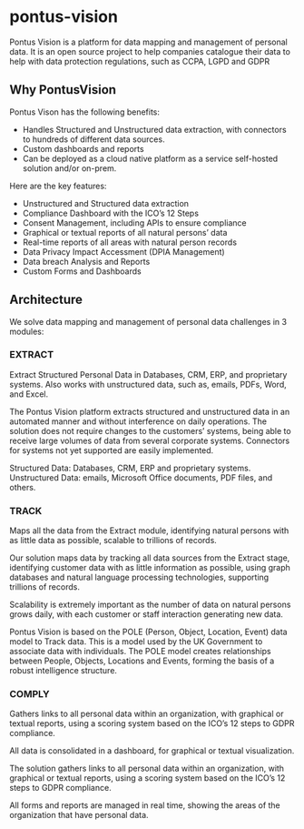 # pontus-vision
Pontus Vision is a platform for data mapping and management of personal data. It is an open source project to help companies catalogue their data to help with data protection regulations, such as CCPA, LGPD and GDPR 

## Why PontusVision
Pontus Vison has the following benefits:
 * Handles Structured and Unstructured data extraction, with connectors to hundreds of different data sources.
 * Custom dashboards and reports 
 * Can be deployed as a cloud native platform as a service self-hosted solution and/or on-prem.
 
Here are the key features:

 * Unstructured and Structured data extraction
 * Compliance Dashboard with the ICO’s 12 Steps
 * Consent Management, including APIs to ensure compliance
 * Graphical or textual reports of all natural persons’ data
 * Real-time reports of all areas with natural person records
 * Data Privacy Impact Accessment (DPIA Management)
 * Data breach Analysis and Reports
 * Custom Forms and Dashboards


## Architecture

We solve data mapping and management of personal data challenges in 3 modules:


### EXTRACT

Extract Structured Personal Data in Databases, CRM, ERP, and proprietary systems. Also works with unstructured data, such as, emails, PDFs, Word, and Excel.

The Pontus Vision platform extracts structured and unstructured data in an automated manner and without interference on daily operations. The solution does not require changes to the customers’ systems, being able to receive large volumes of data from several corporate systems. Connectors for systems not yet supported are easily implemented.

Structured Data: Databases, CRM, ERP and proprietary systems.
Unstructured Data: emails, Microsoft Office documents, PDF files, and others.



### TRACK

Maps all the data from the Extract module, identifying natural persons with as little data as possible, scalable to trillions of records.

Our solution maps data by tracking all data sources from the Extract stage, identifying customer data with as little information as possible, using graph databases and natural language processing technologies, supporting trillions of records.

Scalability is extremely important as the number of data on natural persons grows daily, with each customer or staff interaction generating new data.

Pontus Vision is based on the POLE (Person, Object, Location, Event) data model to Track data. This is a model used by the UK Government to associate data with individuals. The POLE model creates relationships between People, Objects, Locations and Events, forming the basis of a robust intelligence structure.



### COMPLY

Gathers links to all personal data within an organization, with graphical or textual reports, using a scoring system based on the ICO’s 12 steps to GDPR compliance.

All data is consolidated in a dashboard, for graphical or textual visualization.

The solution gathers links to all personal data within an organization, with graphical or textual reports, using a scoring system based on the ICO’s 12 steps to GDPR compliance.

All forms and reports are managed in real time, showing the areas of the organization that have personal data.





